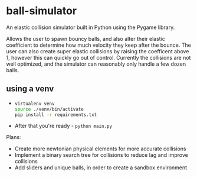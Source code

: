 # ball-simulator
An elastic collision simulator built in Python using the Pygame library.

Allows the user to spawn bouncy balls, and also alter their elastic coefficient to determine how much velocity they keep after the bounce. The user can also
create super elastic collisions by raising the coefficent above 1, however this can quickly go out of control. Currently the collisions are not well optimized, 
and the simulator can reasonably only handle a few dozen balls. 

## using a venv
- ```bash
  virtualenv venv
  source ./venv/bin/activate
  pip install -r requirements.txt
  ```
- After that you're ready - `python main.py`

Plans:
* Create more newtonian physical elements for more accurate collisions
* Implement a binary search tree for collisions to reduce lag and improve collisions
* Add sliders and unique balls, in order to create a sandbox environment
